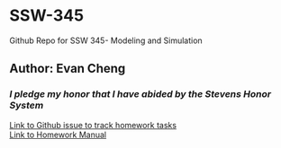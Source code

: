 # SSW-345
Github Repo for SSW 345- Modeling and Simulation
## Author: Evan Cheng
### *I pledge my honor that I have abided by the Stevens Honor System*

[Link to Github issue to track homework tasks](https://github.com/EvanChan321/SSW-345/issues/1) \
[Link to Homework Manual](https://github.com/EvanChan321/SSW-345/blob/main/HWManual.pdf)
